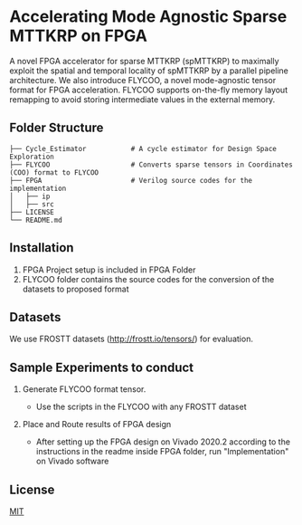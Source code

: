 # Accelerating Mode Agnostic Sparse MTTKRP on FPGA

A novel FPGA accelerator for sparse MTTKRP (spMTTKRP) to maximally exploit the spatial and temporal locality of spMTTKRP by a parallel pipeline architecture. We also introduce FLYCOO, a novel mode-agnostic tensor format for FPGA acceleration. FLYCOO supports on-the-fly memory layout remapping to avoid storing intermediate values in the external memory.

## Folder Structure

    ├── Cycle_Estimator           # A cycle estimator for Design Space Exploration
    ├── FLYCOO                    # Converts sparse tensors in Coordinates (COO) format to FLYCOO
    ├── FPGA                      # Verilog source codes for the implementation
    │   ├── ip                    
    │   ├── src                                   
    ├── LICENSE
    └── README.md

## Installation
1. FPGA Project setup is included in FPGA Folder
2. FLYCOO folder contains the source codes for the conversion of the datasets to proposed format

## Datasets
We use FROSTT datasets (http://frostt.io/tensors/) for evaluation.

## Sample Experiments to conduct
1. Generate FLYCOO format tensor.
    - Use the scripts in the FLYCOO with any FROSTT dataset
    
2. Place and Route results of FPGA design
    - After setting up the FPGA design on Vivado 2020.2 according to the instructions in the readme inside FPGA folder, run "Implementation" on Vivado software


## License
[MIT](https://choosealicense.com/licenses/mit/)
